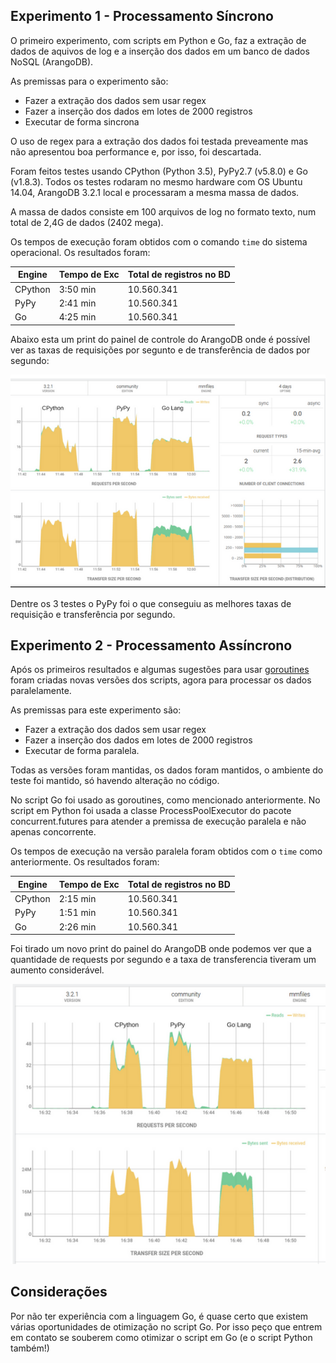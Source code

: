 ## Experimento 1 - Processamento Síncrono

O primeiro experimento, com scripts em Python e Go, faz a extração de dados de aquivos de log e a inserção dos dados em um banco de dados NoSQL (ArangoDB).

As premissas para o experimento são:

- Fazer a extração dos dados sem usar regex
- Fazer a inserção dos dados em lotes de 2000 registros
- Executar de forma sincrona

O uso de regex para a extração dos dados foi testada preveamente mas não apresentou boa performance e, por isso, foi descartada.

Foram feitos testes usando CPython (Python 3.5), PyPy2.7 (v5.8.0) e Go (v1.8.3). Todos os testes rodaram no mesmo hardware com OS Ubuntu 14.04, ArangoDB 3.2.1 local e processaram a mesma massa de dados.

A massa de dados consiste em 100 arquivos de log no formato texto, num total de 2,4G de dados (2402 mega).

Os tempos de execução foram obtidos com o comando `time` do sistema operacional. Os resultados foram:

Engine|Tempo de Exc|Total de registros no BD
-|------------|------------------------
CPython|3:50 min|10.560.341
PyPy|2:41 min|10.560.341
Go|4:25 min|10.560.341

Abaixo esta um print do painel de controle do ArangoDB onde é possível ver as taxas de requisições por segunto e de transferência de dados por segundo:

![ArangoDB-Panel](sync-arangodb.png)

Dentre os 3 testes o PyPy foi o que conseguiu as melhores taxas de requisição e transferência por segundo.

## Experimento 2 - Processamento Assíncrono

Após os primeiros resultados e algumas sugestões para usar [goroutines](https://tour.golang.org/concurrency/1) foram criadas novas versões dos scripts, agora para processar os dados paralelamente.

As premissas para este experimento são:

- Fazer a extração dos dados sem usar regex
- Fazer a inserção dos dados em lotes de 2000 registros
- Executar de forma paralela.

Todas as versões foram mantidas, os dados foram mantidos, o ambiente do teste foi mantido, só havendo alteração no código.

No script Go foi usado as goroutines, como mencionado anteriormente. No script em Python foi usada a classe ProcessPoolExecutor do pacote concurrent.futures para atender a premissa de execução paralela e não apenas concorrente.

Os tempos de execução na versão paralela foram obtidos com o `time` como anteriormente. Os resultados foram:

Engine|Tempo de Exc|Total de registros no BD
-|------------|------------------------
CPython|2:15 min|10.560.341
PyPy|1:51 min|10.560.341
Go|2:26 min|10.560.341

Foi tirado um novo print do painel do ArangoDB onde podemos ver que a quantidade de requests por segundo e a taxa de transferencia tiveram um aumento considerável.

![ArangoDB-Panel](async-arangodb.png)

## Considerações

Por não ter experiência com a linguagem Go, é quase certo que existem várias oportunidades de otimização no script Go. Por isso peço que entrem em contato se souberem como otimizar o script em Go (e o script Python também!)
